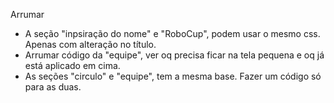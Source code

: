 Arrumar

- A seção "inpsiração do nome" e "RoboCup", podem usar o mesmo css. Apenas com alteração no título.
- Arrumar código da "equipe", ver oq precisa ficar na tela pequena e oq já está aplicado em cima.
- As seções "circulo" e "equipe", tem a mesma base. Fazer um código só para as duas.